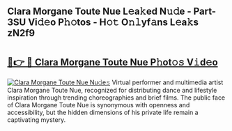 ## Clara Morgane Toute Nue L𝚎a𝚔ed N𝚞𝚍e - Part-3SU Vi𝚍𝚎o P𝚑𝚘tos - H𝚘𝚝 O𝚗𝚕yf𝚊ns L𝚎a𝚔s zN2f9

# <h2><a href="http://kf0t2mh.oniu.top/?m=Clara+Morgane+Toute+Nue">🔗👉 🔴 Clara Morgane Toute Nue P𝚑ot𝚘𝚜 V𝚒d𝚎o</a></h2>

[![Clara Morgane Toute Nue Nu𝚍e𝚜](https://i.imgur.com/0qMVB7G.gif)](http://kf0t2mh.oniu.top/?m=Clara+Morgane+Toute+Nue)
Virtual performer and multimedia artist Clara Morgane Toute Nue, recognized for distributing dance and lifestyle inspiration through trending choreographies and brief films. The public face of Clara Morgane Toute Nue is synonymous with openness and accessibility, but the hidden dimensions of his private life remain a captivating mystery.  
